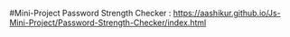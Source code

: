 #Mini-Project
Password Strength Checker : https://aashikur.github.io/Js-Mini-Project/Password-Strength-Checker/index.html
